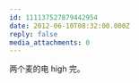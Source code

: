 ```yaml
---
id: 111137527879442954
date: 2012-06-10T08:32:00.000Z
reply: false
media_attachments: 0
---
```


两个麦的电 high 完。 ​​​​

